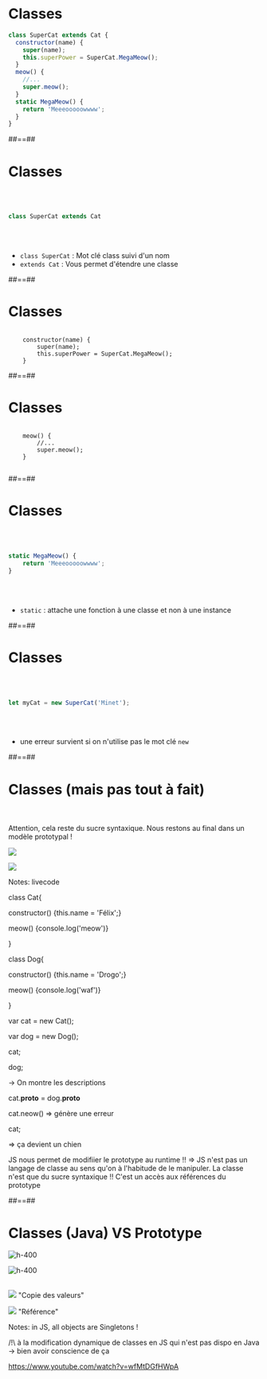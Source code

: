 <!-- .slide: class="with-code" -->

# Classes

```javascript
class SuperCat extends Cat {
  constructor(name) {
    super(name);
    this.superPower = SuperCat.MegaMeow();
  }
  meow() {
    //...
    super.meow();
  }
  static MegaMeow() {
    return 'Meeeooooowwww';
  }
}
```

##==##

<!-- .slide: class="with-code" -->

# Classes

<br/><br/>

```javascript
class SuperCat extends Cat
```

<br/><br/>

- `class SuperCat` : Mot clé class suivi d'un nom
- `extends Cat` : Vous permet d'étendre une classe

##==##

<!-- .slide: class="with-code" -->

# Classes

<div class="full-center">
    <pre><code data-trim class="javascript">
    constructor(name) {
        super(name);
        this.superPower = SuperCat.MegaMeow();
    }
</code></pre>
</div>

##==##

<!-- .slide: class="with-code" -->

# Classes

<div class="full-center">
    <pre><code data-trim class="javascript">
    meow() {
        //...
        super.meow();
    }
    </code></pre>
</div>

##==##

<!-- .slide: class="with-code" -->

# Classes

<br/><br/>

```javascript
static MegaMeow() {
    return 'Meeeooooowwww';
}
```

<br/><br/>

- `static` : attache une fonction à une classe et non à une instance

##==##

<!-- .slide: class="with-code" -->

# Classes

<br/><br/>

```javascript
let myCat = new SuperCat('Minet');
```

<br/><br/>

- une erreur survient si on n'utilise pas le mot clé `new`

##==##

<!-- .slide:-->

# Classes (mais pas tout à fait)

  &nbsp;  
  &nbsp;  
Attention, cela reste du sucre syntaxique. Nous restons au final dans un modèle prototypal !
<!-- .element: class="red" -->

<div class="flex-row">

![](./assets/images/Classes_01.png) <!-- .element: class="fragment" data-fragment-index="1"-->

![](./assets/images/Classes_02.png) <!-- .element: class="fragment" data-fragment-index="2"-->

</div>

Notes:
livecode

class Cat{

constructor() {this.name = 'Félix';}

meow() {console.log('meow')}

}

class Dog{

constructor() {this.name = 'Drogo';}

meow() {console.log('waf')}

}

var cat = new Cat();

var dog = new Dog();

cat;

dog;

-> On montre les descriptions

cat.**proto** = dog.**proto**

cat.neow() => génère une erreur

cat;

=> ça devient un chien

JS nous permet de modifiier le prototype au runtime !! => JS n'est pas un langage de classe au sens qu'on à l'habitude de le manipuler. La classe n'est que du sucre syntaxique !! C'est un accès aux références du prototype

##==##

<!-- .slide:-->

# Classes (Java) VS Prototype

<div class="flex-row">

![h-400](./assets/images/Classes_03.png) <!-- .element: class="fragment" data-fragment-index="1"-->

![h-400](./assets/images/Classes_04.png) <!-- .element: class="fragment" data-fragment-index="2"-->

</div>

<div class="flex-row">

<br/>![](./assets/images/arrow_right.png)
<span class="fragment" data-fragment-index="1">"Copie des valeurs"</span>

![](./assets/images/arrow_right.png) <!-- .element: class="fragment" data-fragment-index="2"-->
"Référence"
</div>

Notes:
in JS, all objects are Singletons !

/!\ à la modification dynamique de classes en JS qui n'est pas dispo en Java -> bien avoir conscience de ça

https://www.youtube.com/watch?v=wfMtDGfHWpA
